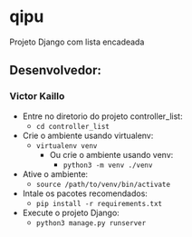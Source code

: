 # qipu
Projeto Django com lista encadeada

## Desenvolvedor:
### Victor Kaillo
- Entre no diretorio do projeto controller_list:
    - ```cd controller_list```
- Crie o ambiente usando virtualenv:
    - ```virtualenv venv```
        - Ou crie o ambiente usando venv:
            - ```python3 -m venv ./venv```
- Ative o ambiente:
    - ```source /path/to/venv/bin/activate```
- Intale os pacotes recomendados:
    - ```pip install -r requirements.txt```
- Execute o projeto Django:
    - ```python3 manage.py runserver```


